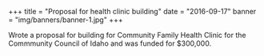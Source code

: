 +++
title = "Proposal for health clinic building"
date = "2016-09-17"
banner = "img/banners/banner-1.jpg"
+++

Wrote a proposal for building for Community Family Health Clinic for the Commmunity Council of Idaho and was funded for $300,000.
